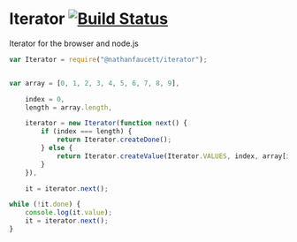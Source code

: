 Iterator [![Build Status](https://travis-ci.org/nathanfaucett/iterator.svg?branch=master)](https://travis-ci.org/nathanfaucett/iterator)
=======

Iterator for the browser and node.js

```javascript
var Iterator = require("@nathanfaucett/iterator");


var array = [0, 1, 2, 3, 4, 5, 6, 7, 8, 9],

    index = 0,
    length = array.length,

    iterator = new Iterator(function next() {
        if (index === length) {
            return Iterator.createDone();
        } else {
            return Iterator.createValue(Iterator.VALUES, index, array[index++]);
        }
    }),

    it = iterator.next();

while (!it.done) {
    console.log(it.value);
    it = iterator.next();
}
```
